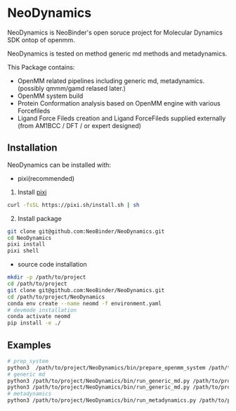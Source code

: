# NeoDynamics

NeoDynamics is NeoBinder's open soruce project for Molecular Dynamics SDK ontop of openmm.

NeoDynamics is tested on method generic md methods and metadynamics.

This Package contains:
- OpenMM related pipelines including generic md, metadynamics. (possibly qmmm/gamd relased later.)
- OpenMM system build
- Protein Conformation analysis based on OpenMM engine with various Forcefileds
- Ligand Force Fileds creation and Ligand ForceFileds supplied externally (from AM1BCC / DFT / or expert designed)

## Installation
NeoDynamics can be installed with:
* pixi(recommended)

1. Install [pixi](https://pixi.sh/latest/#alternative-installation-methods)
```bash
curl -fsSL https://pixi.sh/install.sh | sh
```
2. Install package
```bash
git clone git@github.com:NeoBinder/NeoDynamics.git
cd NeoDynamics
pixi install
pixi shell
```

* source code installation
```bash
mkdir -p /path/to/project
cd /path/to/project
git clone git@github.com:NeoBinder/NeoDynamics.git
cd /path/to/project/NeoDynamics
conda env create --name neomd -f environment.yaml
# devmode installation
conda activate neomd
pip install -e ./
```



## Examples
```bash
# prep_system
python3  /path/to/project/NeoDynamics/bin/prepare_openmm_system /path/to/project/NeoDynamics/examples/prep_system.yaml
# generic md
python3 /path/to/project/NeoDynamics/bin/run_generic_md.py /path/to/project/NeoDynamics/examples/min.yaml
python3 /path/to/project/NeoDynamics/bin/run_generic_md.py /path/to/project/NeoDynamics/examples/eq.yaml
# metadynamics
python3 /path/to/project/NeoDynamics/bin/run_metadynamics.py /path/to/project/NeoDynamics/examples/meta.yaml
```
